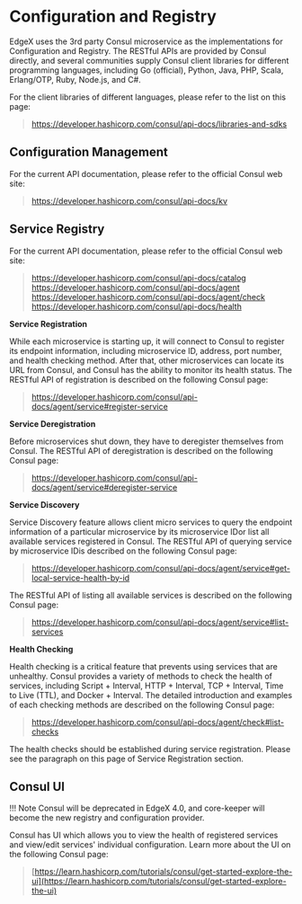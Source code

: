 # Configuration and Registry

EdgeX uses the 3rd party Consul microservice as the implementations for Configuration and Registry. The RESTful APIs are provided by Consul directly, and several communities supply Consul client libraries for different programming languages, including Go (official), Python, Java, PHP, Scala, Erlang/OTP, Ruby, Node.js, and C\#.

For the client libraries of different languages, please refer to the
list on this page:

> <https://developer.hashicorp.com/consul/api-docs/libraries-and-sdks>

## Configuration Management

For the current API documentation, please refer to the official Consul
web site:

> <https://developer.hashicorp.com/consul/api-docs/kv>

## Service Registry

For the current API documentation, please refer to the official Consul
web site:

> <https://developer.hashicorp.com/consul/api-docs/catalog>
> <https://developer.hashicorp.com/consul/api-docs/agent>
> <https://developer.hashicorp.com/consul/api-docs/agent/check>
> <https://developer.hashicorp.com/consul/api-docs/health>

**Service Registration**

While each microservice is starting up, it will connect to Consul to
register its endpoint information, including microservice ID, address,
port number, and health checking method. After that, other microservices
can locate its URL from Consul, and Consul has the ability to monitor
its health status. The RESTful API of registration is described on the
following Consul page:

> <https://developer.hashicorp.com/consul/api-docs/agent/service#register-service>

**Service Deregistration**

Before microservices shut down, they have to deregister themselves from
Consul. The RESTful API of deregistration is described on the following
Consul page:

> <https://developer.hashicorp.com/consul/api-docs/agent/service#deregister-service>

**Service Discovery**

Service Discovery feature allows client micro services to query the
endpoint information of a particular microservice by its microservice
IDor list all available services registered in Consul. The RESTful API
of querying service by microservice IDis described on the following
Consul page:

> <https://developer.hashicorp.com/consul/api-docs/agent/service#get-local-service-health-by-id>

The RESTful API of listing all available services is described on the
following Consul page:

> <https://developer.hashicorp.com/consul/api-docs/agent/service#list-services>

**Health Checking**

Health checking is a critical feature that prevents using services that
are unhealthy. Consul provides a variety of methods to check the health
of services, including Script + Interval, HTTP + Interval, TCP +
Interval, Time to Live (TTL), and Docker + Interval. The detailed
introduction and examples of each checking methods are described on the
following Consul page:

> <https://developer.hashicorp.com/consul/api-docs/agent/check#list-checks>

The health checks should be established during service registration.
Please see the paragraph on this page of Service Registration section.

## Consul UI
!!! Note
    Consul will be deprecated in EdgeX 4.0, and core-keeper will become the new registry and configuration provider.

Consul has UI which allows you to view the health of registered services and view/edit services' individual configuration. Learn more about the UI on the following Consul page:

> [https://learn.hashicorp.com/tutorials/consul/get-started-explore-the-ui](https://learn.hashicorp.com/tutorials/consul/get-started-explore-the-ui)

